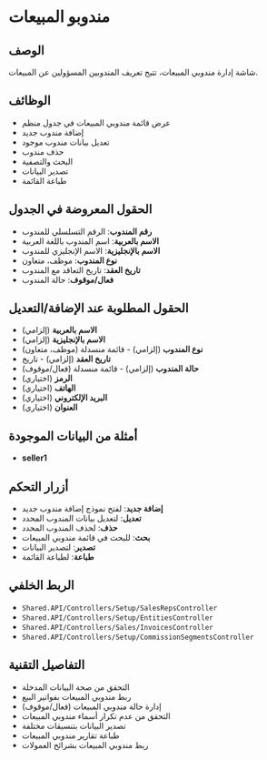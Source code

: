 # مندوبو المبيعات

## الوصف
شاشة إدارة مندوبي المبيعات، تتيح تعريف المندوبين المسؤولين عن المبيعات.

## الوظائف
- عرض قائمة مندوبي المبيعات في جدول منظم
- إضافة مندوب جديد
- تعديل بيانات مندوب موجود
- حذف مندوب
- البحث والتصفية
- تصدير البيانات
- طباعة القائمة

## الحقول المعروضة في الجدول
- **رقم المندوب**: الرقم التسلسلي للمندوب
- **الاسم بالعربية**: اسم المندوب باللغة العربية
- **الاسم بالإنجليزية**: الاسم الإنجليزي للمندوب
- **نوع المندوب**: موظف، متعاون
- **تاريخ العقد**: تاريخ التعاقد مع المندوب
- **فعال/موقوف**: حالة المندوب

## الحقول المطلوبة عند الإضافة/التعديل
- **الاسم بالعربية** (إلزامي)
- **الاسم بالإنجليزية** (إلزامي)
- **نوع المندوب** (إلزامي) - قائمة منسدلة (موظف، متعاون)
- **تاريخ العقد** (إلزامي) - تاريخ
- **حالة المندوب** (إلزامي) - قائمة منسدلة (فعال/موقوف)
- **الرمز** (اختياري)
- **الهاتف** (اختياري)
- **البريد الإلكتروني** (اختياري)
- **العنوان** (اختياري)

## أمثلة من البيانات الموجودة
- **seller1**

## أزرار التحكم
- **إضافة جديد**: لفتح نموذج إضافة مندوب جديد
- **تعديل**: لتعديل بيانات المندوب المحدد
- **حذف**: لحذف المندوب المحدد
- **بحث**: للبحث في قائمة مندوبي المبيعات
- **تصدير**: لتصدير البيانات
- **طباعة**: لطباعة القائمة

## الربط الخلفي
- `Shared.API/Controllers/Setup/SalesRepsController`
- `Shared.API/Controllers/Setup/EntitiesController`
- `Shared.API/Controllers/Sales/InvoicesController`
- `Shared.API/Controllers/Setup/CommissionSegmentsController`

## التفاصيل التقنية
- التحقق من صحة البيانات المدخلة
- ربط مندوبي المبيعات بفواتير البيع
- إدارة حالة مندوبي المبيعات (فعال/موقوف)
- التحقق من عدم تكرار أسماء مندوبي المبيعات
- تصدير البيانات بتنسيقات مختلفة
- طباعة تقارير مندوبي المبيعات
- ربط مندوبي المبيعات بشرائح العمولات

